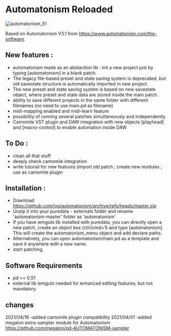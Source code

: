 # Automatonism Reloaded

<p align="left"> <img src="https://raw.githubusercontent.com/jyg/automatonism/master/automatonism_51.png" alt="automatonism_51" ></p>

Based on Automatonism V3.1 from https://www.automatonism.com/the-software.

## New features :

* automatonism made as an abstaction lib : init a new project just by typing [automatonism] in a blank patch.
* The legacy file-based preset and state saving system is deprecated, but old savestate structure is automatically imported in new project. 
* The new preset and state saving system is based on new savestate object, where preset and state data are stored inside the main patch.
* ability to save different projects in the same folder with different filenames (no need to use main.pd as filename)
* midi-mapping enabled and midi-learn feature
* possibility of running several patches simultaneously and independently
* Camomile VST plugin and DAW integration with new objects [playhead] and [macro-control] to enable automation inside DAW

## To Do :
* clean all that stuff
* deeply check camomile integration
* write tutorial for new features (import old patch ; create new modules ; use as camomile plugin


## Installation :
* Download https://github.com/jyg/automatonism/archive/refs/heads/master.zip
* Unzip it into your puredata - externals folder and rename 'automatonism-master' folder as 'automatonism'
* If you have iemguts lib installed with puredata, you can directly open a new patch, create an object box (ctrl/cmd+1) and type [automatonism]. This will create the automatonism_menu object and add declare paths.
* Alternatively, you can open automatonism/main.pd as a template and save it anywhere with a new name.
* start patching.

## Software Requirements
* pd >= 0.51
* external lib iemguts needed for enhanced editing features, but not mandatory.


## changes
2021/04/16
-added camomile plugin compatibility
2021/04/01
-added megalon extra-sampler module for Automatonism
	https://github.com/megalon/pd-AUTOMATONISM-sampler
